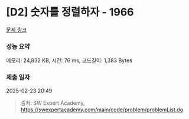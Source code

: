 # [D2] 숫자를 정렬하자 - 1966 

[문제 링크](https://swexpertacademy.com/main/code/problem/problemDetail.do?contestProbId=AV5PrmyKAWEDFAUq) 

### 성능 요약

메모리: 24,832 KB, 시간: 76 ms, 코드길이: 1,383 Bytes

### 제출 일자

2025-02-23 20:49



> 출처: SW Expert Academy, https://swexpertacademy.com/main/code/problem/problemList.do